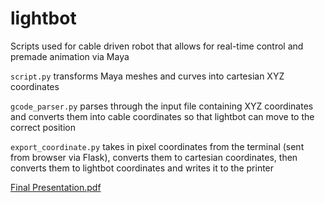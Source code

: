 # lightbot

Scripts used for cable driven robot that allows for real-time control and premade animation via Maya

`script.py` transforms Maya meshes and curves into cartesian XYZ coordinates

`gcode_parser.py` parses through the input file containing XYZ coordinates and converts them into cable coordinates so that lightbot can move to the correct position

`export_coordinate.py` takes in pixel coordinates from the terminal (sent from browser via Flask), converts them to cartesian coordinates, then converts them to lightbot coordinates and writes it to the printer

[Final Presentation.pdf](https://github.com/lxcyqx/lightbot/files/7698020/Final.Presentation.pdf)

